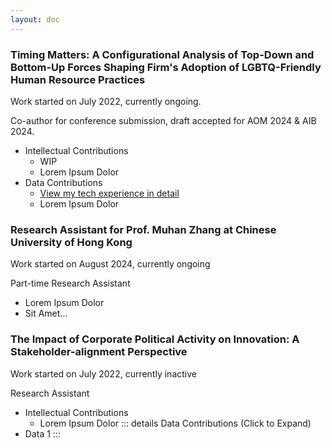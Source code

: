```yaml
---
layout: doc
---
```

### Timing Matters: A Configurational Analysis of Top-Down and Bottom-Up Forces Shaping Firm's Adoption of LGBTQ-Friendly Human Resource Practices <Badge type="tip" text="Ongoing" />
Work started on July 2022, currently ongoing.

Co-author for conference submission, draft accepted for AOM 2024 & AIB 2024.

- Intellectual Contributions
    - WIP
    - Lorem Ipsum Dolor
- Data Contributions
    - [View my tech experience in detail](./tech)
    - Lorem Ipsum Dolor

### Research Assistant for Prof. Muhan Zhang at Chinese University of Hong Kong <Badge type="tip" text="Ongoing" />
Work started on August 2024, currently ongoing

Part-time Research Assistant

- Lorem Ipsum Dolor
- Sit Amet...

### The Impact of Corporate Political Activity on Innovation: A Stakeholder-alignment Perspective <Badge type="info" text="Inactive" />
Work started on July 2022, currently inactive

Research Assistant

- Intellectual Contributions
    - Lorem Ipsum Dolor
::: details Data Contributions (Click to Expand)
- Data 1
:::

